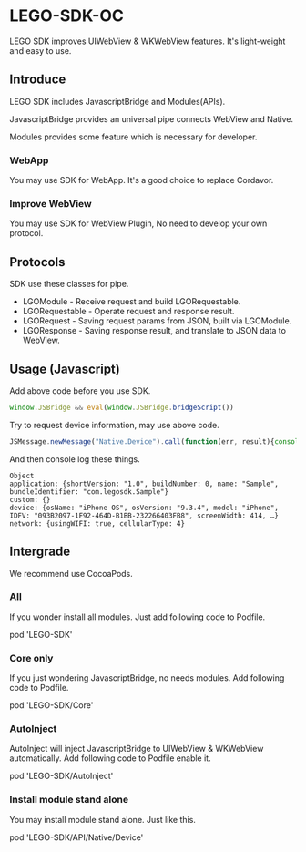 # LEGO-SDK-OC
LEGO SDK improves UIWebView &amp; WKWebView features. It's light-weight and easy to use.

## Introduce

LEGO SDK includes JavascriptBridge and Modules(APIs).

JavascriptBridge provides an universal pipe connects WebView and Native.

Modules provides some feature which is necessary for developer.

### WebApp

You may use SDK for WebApp. It's a good choice to replace Cordavor.

### Improve WebView

You may use SDK for WebView Plugin, No need to develop your own protocol.

## Protocols

SDK use these classes for pipe.

* LGOModule  - Receive request and build LGORequestable.
* LGORequestable - Operate request and response result.
* LGORequest - Saving request params from JSON, built via LGOModule.
* LGOResponse - Saving response result, and translate to JSON data to WebView.

## Usage (Javascript)

Add above code before you use SDK.

```javascript
window.JSBridge && eval(window.JSBridge.bridgeScript())
``` 

Try to request device information, may use above code.

```javascript
JSMessage.newMessage("Native.Device").call(function(err, result){console.log(result);})
```

And then console log these things.

```
Object
application: {shortVersion: "1.0", buildNumber: 0, name: "Sample", bundleIdentifier: "com.legosdk.Sample"}
custom: {}
device: {osName: "iPhone OS", osVersion: "9.3.4", model: "iPhone", IDFV: "093B2097-1F92-464D-B1BB-232266403FB8", screenWidth: 414, …}
network: {usingWIFI: true, cellularType: 4}
```

## Intergrade

We recommend use CocoaPods.

### All

If you wonder install all modules. Just add following code to Podfile.

pod 'LEGO-SDK'

### Core only

If you just wondering JavascriptBridge, no needs modules. Add following code to Podfile.

pod 'LEGO-SDK/Core'

### AutoInject

AutoInject will inject JavascriptBridge to UIWebView & WKWebView automatically. Add following code to Podfile enable it.

pod 'LEGO-SDK/AutoInject'

### Install module stand alone

You may install module stand alone. Just like this.

pod 'LEGO-SDK/API/Native/Device'
